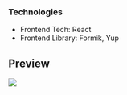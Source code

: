 ### Technologies

- Frontend Tech:
React
- Frontend Library:
Formik,
Yup

## Preview
[![](https://i.hizliresim.com/6mp99ew.png)](https://i.hizliresim.com/6mp99ew.png)
